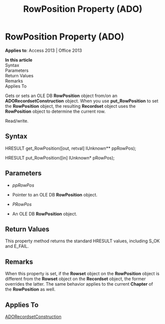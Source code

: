 ﻿---
title: RowPosition Property (ADO)
TOCTitle: RowPosition Property (ADO)
ms:assetid: b87f14b0-136b-0564-3e12-f9d5ecc4f7c8
ms:mtpsurl: https://msdn.microsoft.com/library/JJ249887(v=office.15)
ms:contentKeyID: 48547325
ms.date: 09/18/2015
mtps_version: v=office.15
---

# RowPosition Property (ADO)


**Applies to**: Access 2013 | Office 2013

**In this article**  
Syntax  
Parameters  
Return Values  
Remarks  
Applies To  

Gets or sets an OLE DB **RowPosition** object from/on an **ADORecordsetConstruction** object. When you use **put\_RowPosition** to set the **RowPosition** object, the resulting **Recordset** object uses the **RowPosition** object to determine the current row.

Read/write.

## Syntax

HRESULT get\_RowPosition(\[out, retval\] IUnknown\*\* ppRowPos);

HRESULT put\_RowPosition(\[in\] IUnknown\* pRowPos);

## Parameters

  - *ppRowPos*

  - Pointer to an OLE DB **RowPosition** object.

  - *PRowPos*

  - An OLE DB **RowPosition** object.

## Return Values

This property method returns the standard HRESULT values, including S\_OK and E\_FAIL.

## Remarks

When this property is set, if the **Rowset** object on the **RowPosition** object is different from the **Rowset** object on the **Recordset** object, the former overrides the latter. The same behavior applies to the current **Chapter** of the **RowPosition** as well.

## Applies To

[ADORecordsetConstruction](adorecordsetconstruction-interface-ado.md)

